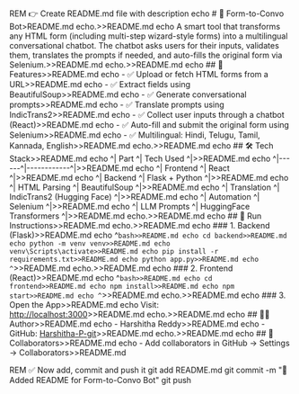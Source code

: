 REM 👉 Create README.md file with description
echo # 🧠 Form-to-Convo Bot>README.md
echo.>>README.md
echo A smart tool that transforms any HTML form (including multi-step wizard-style forms) into a multilingual conversational chatbot. The chatbot asks users for their inputs, validates them, translates the prompts if needed, and auto-fills the original form via Selenium.>>README.md
echo.>>README.md
echo ## 📌 Features>>README.md
echo - ✅ Upload or fetch HTML forms from a URL>>README.md
echo - ✅ Extract fields using BeautifulSoup>>README.md
echo - ✅ Generate conversational prompts>>README.md
echo - ✅ Translate prompts using IndicTrans2>>README.md
echo - ✅ Collect user inputs through a chatbot (React)>>README.md
echo - ✅ Auto-fill and submit the original form using Selenium>>README.md
echo - ✅ Multilingual: Hindi, Telugu, Tamil, Kannada, English>>README.md
echo.>>README.md
echo ## 🛠 Tech Stack>>README.md
echo ^| Part ^| Tech Used ^|>>README.md
echo ^|------^|------------^|>>README.md
echo ^| Frontend ^| React ^|>>README.md
echo ^| Backend ^| Flask + Python ^|>>README.md
echo ^| HTML Parsing ^| BeautifulSoup ^|>>README.md
echo ^| Translation ^| IndicTrans2 (Hugging Face) ^|>>README.md
echo ^| Automation ^| Selenium ^|>>README.md
echo ^| LLM Prompts ^| HuggingFace Transformers ^|>>README.md
echo.>>README.md
echo ## 🚀 Run Instructions>>README.md
echo.>>README.md
echo ### 1. Backend (Flask)>>README.md
echo ^```bash>>README.md
echo cd backend>>README.md
echo python -m venv venv>>README.md
echo venv\Scripts\activate>>README.md
echo pip install -r requirements.txt>>README.md
echo python app.py>>README.md
echo ^```>>README.md
echo.>>README.md
echo ### 2. Frontend (React)>>README.md
echo ^```bash>>README.md
echo cd frontend>>README.md
echo npm install>>README.md
echo npm start>>README.md
echo ^```>>README.md
echo.>>README.md
echo ### 3. Open the App>>README.md
echo Visit: [http://localhost:3000](http://localhost:3000)>>README.md
echo.>>README.md
echo ## 👨‍💻 Author>>README.md
echo - Harshitha Reddy>>README.md
echo - GitHub: [Harshitha-P-git](https://github.com/Harshitha-P-git)>>README.md
echo.>>README.md
echo ## 🤝 Collaborators>>README.md
echo - Add collaborators in GitHub → Settings → Collaborators>>README.md

REM ✅ Now add, commit and push it
git add README.md
git commit -m "📝 Added README for Form-to-Convo Bot"
git push
